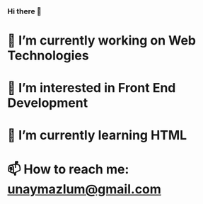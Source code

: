 ### Hi there 👋
# 🔭 I’m currently working on Web Technologies
# 👀 I’m interested in Front End Development
# 🌱 I’m currently learning HTML
# 📫 How to reach me: unaymazlum@gmail.com

<!--
**mazlumunay/mazlumunay** is a ✨ _special_ ✨ repository because its `README.md` (this file) appears on your GitHub profile.

Here are some ideas to get you started:

- 🔭 I’m currently working on ...
- 🌱 I’m currently learning ...
- 👯 I’m looking to collaborate on ...
- 🤔 I’m looking for help with ...
- 💬 Ask me about ...
- 📫 How to reach me: ...
- 😄 Pronouns: ...
- ⚡ Fun fact: ...
-->
